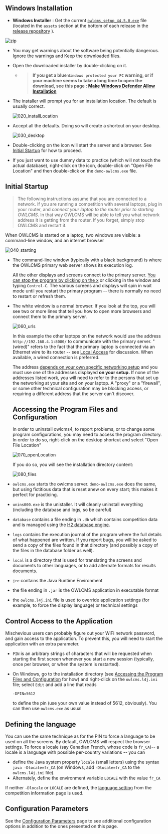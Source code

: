 ## Windows Installation

- **Windows Installer** : Get the current [`owlcms_setup_44.5.0.exe`](https://github.com/owlcms/owlcms4/releases/download/44.5.0/owlcms_setup_44.5.0.exe) file (located in the `assets` section at the bottom of each release in the [release repository](https://github.com/owlcms/owlcms4/releases/latest) ).

![zip](img\LocalInstall\010_setupexe.png)

-  You may get warnings about the software being potentially dangerous.  Ignore the warnings and Keep the downloaded files.

- Open the downloaded installer by double-clicking on it.  

  - > **If you get a blue `Windows protected your PC` warning, or if your machine seems to take a long time to open the download, see this page : [Make Windows Defender Allow Installation](DefenderOff)**

- The installer will prompt you for an installation location.  The default is usually correct.

  ![020_installLocation](img\LocalInstall\020_installLocation.png)

- Accept all the defaults.  Doing so will create a shortcut on your desktop.

  ![030_desktop](img\LocalInstall\030_desktop.png)

- Double-clicking on the icon will start the server and a browser. See [Initial Startup](#initial-startup) for how to proceed.

- If you just want to use dummy data to practice (which will not touch the actual database), right-click on the icon, double-click on "Open File Location" and then double-click on the `demo-owlcms.exe` file.

## Initial Startup

> The following instructions assume that you are connected to a network.  If you are running a competition with several laptops, plug in your router, and *connect your laptop to the router prior to starting OWLCMS*. In that way OWLCMS will be able to tell you what network address it is getting from the router.  If you forget, simply stop OWLCMS and restart it.

When OWLCMS is started on a laptop, two windows are visible:  a command-line window, and an internet browser

![040_starting](img\LocalInstall\040_starting.png)

- The command-line window (typically with a black background) is where the OWLCMS primary web server shows its execution log.  

  All the other displays and screens connect to the primary server.  <u>You can stop the program by clicking on the x</u> or clicking in the window and typing `Control-C`.  The various screens and displays will spin in wait mode until you restart the primary program -- there is normally no need to restart or refresh them.

- The white window is a normal browser.  If you look at the top, you will see two or more lines that tell you how to open more browsers and connect them to the primary server.

  ![060_urls](img\LocalInstall\060_urls.png)

  In this example the other laptops on the network would use the address `http://192.168.4.1:8080/` to communicate with the primary server.  "(wired)" refers to the fact that the primary laptop is connected via an Ethernet wire to its router -- see [Local Access](EquipmentSetup#local-access-over-a-local-network) for discussion.  When available, a wired connection is preferred.

  The address <u>depends on your own specific networking setup</u> and you must use one of the addresses displayed **on your setup.**  If none of the addresses listed work, you will need to refer to the persons that set up the networking at your site and on your laptop.  A "proxy" or a "firewall", or some other technical configuration may be blocking access, or requiring a different address that the server can't discover.

  ## Accessing the Program Files and Configuration

  In order to uninstall owlcms4, to report problems, or to change some program configurations, you may need to access the program directory. In order to do so, right-click on the desktop shortcut and select "Open File Location"

  ![070_openLocation](img\LocalInstall\070_openLocation.png)

  If you do so, you will see the installation directory content:

  ![080_files](img\LocalInstall\080_files.png)

- `owlcms.exe` starts the owlcms server.  `demo-owlcms.exe` does the same, but using fictitious data that is reset anew on every start; this makes it perfect for practicing.

- `unins000.exe` is the unistaller.  It will cleanly uninstall everything (including the database and logs, so be careful)

- `database` contains a file ending in `.db` which contains competition data and is managed using the [H2 database engine](https://www.h2database.com/html/main.html). 

- `logs` contains the execution journal of the program where the full details of what happened are written. If you report bugs, you will be asked to send a copy of the files found in that directory (and possibly a copy of the files in the database folder as well).

- `local` is a directory that is used for translating the screens and documents to other languages, or to add alternate formats for results documents.

- `jre`  contains the Java Runtime Environment

- the file ending in `.jar` is the OWLCMS application in executable format

- the `owlcms.l4j.ini` file is used to override application settings (for example, to force the display language) or technical settings

## Control Access to the Application

Mischevious users can probably figure out your WiFi network password, and gain access to the application. To prevent this, you will need to start the application with an extra parameter.

- `PIN` is an arbitrary strings of characters that will be requested when starting the first screen whenever you start a new session (typically, once per browser, or when the system is restarted). 

- On Windows, go to the installation directory (see [Accessing the Program Files and Configuration](LocalSetup#control-access-to-the-application) for how) and right-click on the `owlcms.l4j.ini` file; select `Edit` and add a line that reads 

  ```
  -DPIN=5612
  ```

  to define the pin (use your own value instead of 5612, obviously).  You can then use `owlcms.exe` as usual


## Defining the language

You can use the same technique as for the PIN to force a language to be used on all the screens.  By default, OWLCMS will respect the browser settings.  To force a locale (say Canadian French, whose code is `fr_CA`)-- a locale is a language with possible per-country variations --  you can

-  define the Java system property `locale` (small letters) using the syntax 
  `java -Dlocale=fr_CA` (on Windows, add `-Dlocale=fr_CA` to the `owlcms.l4j.ini` file).  
- Alternately, define the environment variable `LOCALE` with the value `fr_CA` 

If neither `-Dlocale` or `LOCALE` are defined, the [language setting](Preparation#display-language) from the competition information page is used.

## Configuration Parameters

See the [Configuration Parameters](Configuration.md  ' :include') page to see additional configuration options in addition to the ones presented on this page.